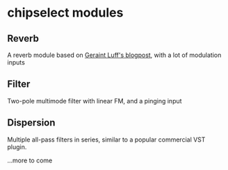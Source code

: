 # chipselect modules

## Reverb
A reverb module based on [Geraint Luff's blogpost](https://signalsmith-audio.co.uk/writing/2021/lets-write-a-reverb/), with a lot of modulation inputs

## Filter
Two-pole multimode filter with linear FM, and a pinging input

## Dispersion
Multiple all-pass filters in series, similar to a popular commercial VST plugin.

...more to come

